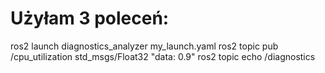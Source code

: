 # Użyłam 3 poleceń:

ros2 launch diagnostics_analyzer my_launch.yaml
ros2 topic pub /cpu_utilization std_msgs/Float32 "data: 0.9"
ros2 topic echo /diagnostics

